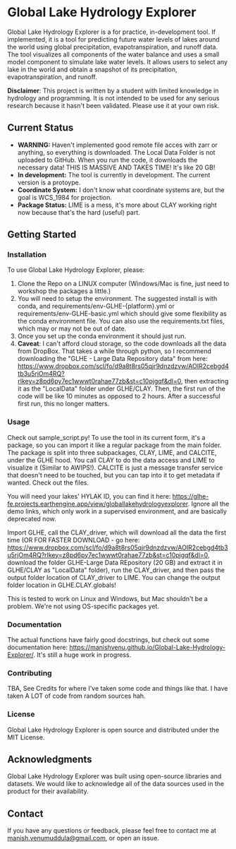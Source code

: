 # Global Lake Hydrology Explorer

Global Lake Hydrology Explorer is a for practice, in-development tool. If implemented, it
is a tool for predicting future water levels of lakes around the world using global
precipitation, evapotranspiration, and runoff data. The tool visualizes all components of the water balance and uses a
small model component to simulate lake water levels. It allows users to select any lake in the world and obtain a
snapshot of its precipitation, evapotranspiration, and runoff.

**Disclaimer**: This project is written by a student with limited knowledge in hydrology and programming.
It is not intended to be used for any serious research because it hasn't been validated. Please use it at your own risk.

## Current Status

- **WARNING:** Haven't implemented good remote file acces with zarr or anything, so everything is downloaded. The Local Data Folder is not uploaded to GitHub. When you run the code, it downloads the necessary data! THIS IS MASSIVE AND TAKES TIME! It's like 20 GB!
- **In development:** The tool is currently in development. The current version is a protoype.
- **Coordinate System:** I don't know what coordinate systems are, but the goal is WCS_1984 for projection.
- **Package Status:** LIME is a mess, it's more about CLAY working right now because that's the hard (useful) part.

## Getting Started

### Installation

To use Global Lake Hydrology Explorer, please:

1. Clone the Repo on a LINUX computer (Windows/Mac is fine, just need to workshop the packages a little.)
2. You will need to setup the environment. The suggested install is with conda, and requirements/env-GLHE-{platform}.yml or requirements/env-GLHE-basic.yml which should give some flexibility as the conda environment file. You can also use the requirements.txt files, which may or may not be out of date.
3. Once you set up the conda
environment it should just run. 
4. **Caveat**: I can't afford cloud storage, so the code downloads all the data from DropBox. That takes a while through python, so I recommend downloading the "GLHE - Large Data Repository data" from here: https://www.dropbox.com/scl/fo/d9a8t8rs05qjr9dnzdzvw/AOIR2cebgd4tb3u5rjOm4RQ?rlkey=z8pd6py7ec1wwwt0rahae77zb&st=c10pjgqf&dl=0, then extracting it as the "LocalData" folder under GLHE/CLAY. Then, the first run of the code will be like 10 minutes as opposed to 2 hours. After a successful first run, this no longer matters.

### Usage

Check out sample_script.py! To use the tool in its current form, it's a package, so you can import it like a regular package from the main folder. The package is split into three subpackages, CLAY, LIME, and CALCITE, under the GLHE hood. You call CLAY to do the data access and LIME to visualize it (Similar to AWIPS!). CALCITE is just a message transfer service that doesn't need to be touched, but you can tap into it to get metadata if wanted. Check out the files.

You will need your lakes' HYLAK ID, you can find it
here: https://glhe-fe.projects.earthengine.app/view/globallakehydrologyexplorer. Ignore all the demo links, which only work in a supervised environment, and are basically deprecated now.

Import GLHE, call the CLAY_driver, which will download all the data the first time (OR FOR FASTER DOWNLOAD - go here: https://www.dropbox.com/scl/fo/d9a8t8rs05qjr9dnzdzvw/AOIR2cebgd4tb3u5rjOm4RQ?rlkey=z8pd6py7ec1wwwt0rahae77zb&st=c10pjgqf&dl=0, download the folder GLHE-Large Data REpository (20 GB) and extract it in GLHE/CLAY as "LocalData" folder), run the CLAY_driver, and then pass the output folder location of CLAY_driver to LIME. You can change the output folder location in GLHE.CLAY.globals!

This is tested to work on Linux and Windows, but Mac shouldn't be a problem. We're not using OS-specific packages yet. 

### Documentation
The actual functions have fairly good docstrings, but check out some documentation here: https://manishvenu.github.io/Global-Lake-Hydrology-Explorer/. It's still a huge work in progress.

### Contributing

TBA, See Credits for where I've taken some code and things like that. I have taken A LOT of code from random sources hah.

### License

Global Lake Hydrology Explorer is open source and distributed under the MIT License.

## Acknowledgments

Global Lake Hydrology Explorer was built using open-source libraries and datasets. We would like to acknowledge all of the data sources used in the product for their availability.

## Contact

If you have any questions or feedback, please feel free to contact me at manish.venumuddula@gmail.com, or open an issue.
